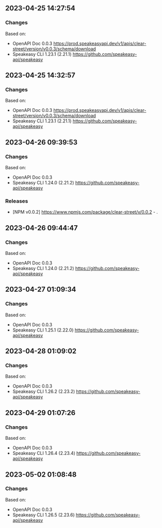 

## 2023-04-25 14:27:54
### Changes
Based on:
- OpenAPI Doc 0.0.3 https://prod.speakeasyapi.dev/v1/apis/clear-street/version/v0.0.3/schema/download
- Speakeasy CLI 1.23.1 (2.21.1) https://github.com/speakeasy-api/speakeasy

## 2023-04-25 14:32:57
### Changes
Based on:
- OpenAPI Doc 0.0.3 https://prod.speakeasyapi.dev/v1/apis/clear-street/version/v0.0.3/schema/download
- Speakeasy CLI 1.23.1 (2.21.1) https://github.com/speakeasy-api/speakeasy

## 2023-04-26 09:39:53
### Changes
Based on:
- OpenAPI Doc 0.0.3 
- Speakeasy CLI 1.24.0 (2.21.2) https://github.com/speakeasy-api/speakeasy
### Releases
- [NPM v0.0.2] https://www.npmjs.com/package/clear-street/v/0.0.2 - .

## 2023-04-26 09:44:47
### Changes
Based on:
- OpenAPI Doc 0.0.3 
- Speakeasy CLI 1.24.0 (2.21.2) https://github.com/speakeasy-api/speakeasy

## 2023-04-27 01:09:34
### Changes
Based on:
- OpenAPI Doc 0.0.3 
- Speakeasy CLI 1.25.1 (2.22.0) https://github.com/speakeasy-api/speakeasy

## 2023-04-28 01:09:02
### Changes
Based on:
- OpenAPI Doc 0.0.3 
- Speakeasy CLI 1.26.2 (2.23.2) https://github.com/speakeasy-api/speakeasy

## 2023-04-29 01:07:26
### Changes
Based on:
- OpenAPI Doc 0.0.3 
- Speakeasy CLI 1.26.4 (2.23.4) https://github.com/speakeasy-api/speakeasy

## 2023-05-02 01:08:48
### Changes
Based on:
- OpenAPI Doc 0.0.3 
- Speakeasy CLI 1.26.5 (2.23.6) https://github.com/speakeasy-api/speakeasy